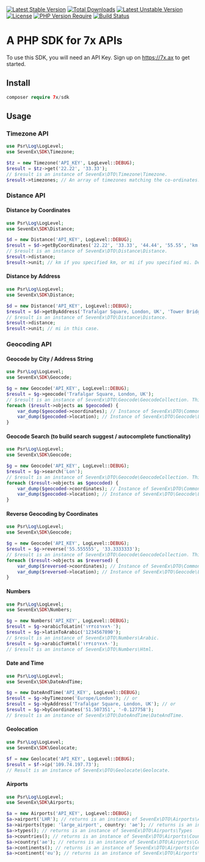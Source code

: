 [![Latest Stable Version](http://poser.pugx.org/7x/sdk/v)](https://packagist.org/packages/7x/sdk) [![Total Downloads](http://poser.pugx.org/7x/sdk/downloads)](https://packagist.org/packages/7x/sdk) [![Latest Unstable Version](http://poser.pugx.org/7x/sdk/v/unstable)](https://packagist.org/packages/7x/sdk) [![License](http://poser.pugx.org/7x/sdk/license)](https://packagist.org/packages/7x/sdk) [![PHP Version Require](http://poser.pugx.org/7x/sdk/require/php)](https://packagist.org/packages/7x/sdk) [![Build Status](https://github.com/7x-ax/sdk-php/actions/workflows/php.yml/badge.svg)](https://github.com/7x-ax/sdk-php/actions)

# A PHP SDK for 7x APIs

To use this SDK, you will need an API Key. Sign up on https://7x.ax to get started.

## Install

```php
composer require 7x/sdk
```

## Usage

### Timezone API

```php
use Psr\Log\LogLevel;
use SevenEx\SDK\Timezone;

$tz = new Timezone('API_KEY', LogLevel::DEBUG);
$result = $tz->get('22.22', '33.33');
// $result is an instance of SevenEx\DTO\Timezone\Timezone.
$result->timezones; // An array of timezones matching the co-ordinates. Mostly just contains a single string.
```

### Distance API

#### Distance by Coordinates
```php
use Psr\Log\LogLevel;
use SevenEx\SDK\Distance;

$d = new Distance('API_KEY', LogLevel::DEBUG);
$result = $d->getByCoordinates('22.22', '33.33', '44.44', '55.55', 'km');
// $result is an instance of SevenEx\DTO\Distance\Distance.
$result->distance;
$result->unit; // km if you specified km, or mi if you specified mi. Defaults to km if not specified.
```

#### Distance by Address
```php
use Psr\Log\LogLevel;
use SevenEx\SDK\Distance;

$d = new Distance('API_KEY', LogLevel::DEBUG);
$result = $d->getByAddress('Trafalgar Square, London, UK', 'Tower Bridge, London, UK', 'mi');
// $result is an instance of SevenEx\DTO\Distance\Distance.
$result->distance;
$result->unit; // mi in this case.
```

### Geocoding API

#### Geocode by City / Address String 
```php
use Psr\Log\LogLevel;
use SevenEx\SDK\Geocode;

$g = new Geocode('API_KEY', LogLevel::DEBUG);
$result = $g->geocode('Trafalgar Square, London, UK');
// $result is an instance of SevenEx\DTO\Geocode\GeocodeCollection. This contains an array of objects.
foreach ($result->objects as $geocoded) {
    var_dump($geocoded->coordinates); // Instance of SevenEx\DTO\Common\Coordinates
    var_dump($geocoded->location); // Instance of SevenEx\DTO\Geocode\Location
}
```

#### Geocode Search (to build search suggest / autocomplete functionality)
```php
use Psr\Log\LogLevel;
use SevenEx\SDK\Geocode;

$g = new Geocode('API_KEY', LogLevel::DEBUG);
$result = $g->search('Lon');
// $result is an instance of SevenEx\DTO\Geocode\GeocodeCollection. This contains an array of objects.
foreach ($result->objects as $geocoded) {
    var_dump($geocoded->coordinates); // Instance of SevenEx\DTO\Common\Coordinates
    var_dump($geocoded->location); // Instance of SevenEx\DTO\Geocode\Location
}
```

#### Reverse Geocoding by Coordinates
```php
use Psr\Log\LogLevel;
use SevenEx\SDK\Geocode;

$g = new Geocode('API_KEY', LogLevel::DEBUG);
$result = $g->reverse('55.555555', '33.3333333');
// $result is an instance of SevenEx\DTO\Geocode\GeocodeCollection. This contains an array of objects.
foreach ($result->objects as $reversed) {
    var_dump($reversed->coordinates); // Instance of SevenEx\DTO\Common\Coordinates
    var_dump($reversed->location); // Instance of SevenEx\DTO\Geocode\Location
}
```

#### Numbers
```php
use Psr\Log\LogLevel;
use SevenEx\SDK\Numbers;

$g = new Numbers('API_KEY', LogLevel::DEBUG);
$result = $g->arabicToLatin('١٢٣٤٥٦٧٨٩٠');
$result = $g->latinToArabic('1234567890');
// $result is an instance of SevenEx\DTO\Numbers\Arabic.
$result = $g->arabicToHtml('١٢٣٤٥٦٧٨٩٠');
// $result is an instance of SevenEx\DTO\Numbers\Html.
```

#### Date and Time
```php
use Psr\Log\LogLevel;
use SevenEx\SDK\DateAndTime;

$g = new DateAndTime('API_KEY', LogLevel::DEBUG);
$result = $g->byTimezone('Europe/London'); // or
$result = $g->byAddress('Trafalgar Square, London, UK'); // or
$result = $g->byCoordinates('51.507351', '-0.127758');
// $result is an instance of SevenEx\DTO\DateAndTime\DateAndTime.
```

#### Geolocation
```php
use Psr\Log\LogLevel;
use SevenEx\SDK\Geolocate;

$f = new Geolocate('API_KEY', LogLevel::DEBUG);
$result = $f->ip('109.74.197.73');
// Result is an instance of SevenEx\DTO\Geolocate\Geolocate.
```

#### Airports
```php
use Psr\Log\LogLevel;
use SevenEx\SDK\Airports;

$a = new Airports('API_KEY', LogLevel::DEBUG);
$a->airport('LHR'); // returns is an instance of SevenEx\DTO\Airports\Airports
$a->airports(type: 'large_airport', country: 'ae'); // returns is an instance of SevenEx\DTO\Airports\SingleAirports
$a->types(); // returns is an instance of SevenEx\DTO\Airports\Types
$a->countries(); // returns is an instance of SevenEx\DTO\Airports\CountriesCollection
$a->country('ae'); // returns is an instance of SevenEx\DTO\Airports\CountriesCollection
$a->continents(); // returns is an instance of SevenEx\DTO\Airports\ContinentsCollection
$a->continent('eu'); // returns is an instance of SevenEx\DTO\Airports\ContinentCollection
```
```
